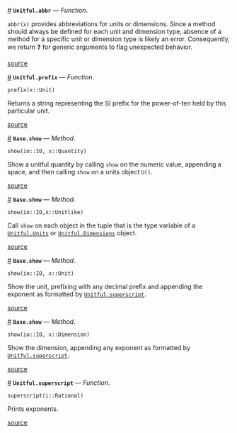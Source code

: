 <a id='Unitful.abbr' href='#Unitful.abbr'>#</a>
**`Unitful.abbr`** &mdash; *Function*.



`abbr(x)` provides abbreviations for units or dimensions. Since a method should always be defined for each unit and dimension type, absence of a method for a specific unit or dimension type is likely an error. Consequently, we return ❓ for generic arguments to flag unexpected behavior.


<a target='_blank' href='https://github.com/ajkeller34/Unitful.jl/tree/0e6f3c6c986c4165fa5e1a66b9efaa72d0ea194d/src/Display.jl#L26-L31' class='documenter-source'>source</a><br>

<a id='Unitful.prefix' href='#Unitful.prefix'>#</a>
**`Unitful.prefix`** &mdash; *Function*.



```
prefix(x::Unit)
```

Returns a string representing the SI prefix for the power-of-ten held by this particular unit.


<a target='_blank' href='https://github.com/ajkeller34/Unitful.jl/tree/0e6f3c6c986c4165fa5e1a66b9efaa72d0ea194d/src/Display.jl#L34-L41' class='documenter-source'>source</a><br>

<a id='Base.show-Tuple{IO,Unitful.Quantity}' href='#Base.show-Tuple{IO,Unitful.Quantity}'>#</a>
**`Base.show`** &mdash; *Method*.



```
show(io::IO, x::Quantity)
```

Show a unitful quantity by calling `show` on the numeric value, appending a space, and then calling `show` on a units object `U()`.


<a target='_blank' href='https://github.com/ajkeller34/Unitful.jl/tree/0e6f3c6c986c4165fa5e1a66b9efaa72d0ea194d/src/Display.jl#L50-L57' class='documenter-source'>source</a><br>

<a id='Base.show-Tuple{IO,Unitful.Unitlike}' href='#Base.show-Tuple{IO,Unitful.Unitlike}'>#</a>
**`Base.show`** &mdash; *Method*.



```
show(io::IO,x::Unitlike)
```

Call `show` on each object in the tuple that is the type variable of a [`Unitful.Units`](types.md#Unitful.Units) or [`Unitful.Dimensions`](types.md#Unitful.Dimensions) object.


<a target='_blank' href='https://github.com/ajkeller34/Unitful.jl/tree/0e6f3c6c986c4165fa5e1a66b9efaa72d0ea194d/src/Display.jl#L67-L74' class='documenter-source'>source</a><br>

<a id='Base.show-Tuple{IO,Unitful.Unit}' href='#Base.show-Tuple{IO,Unitful.Unit}'>#</a>
**`Base.show`** &mdash; *Method*.



```
show(io::IO, x::Unit)
```

Show the unit, prefixing with any decimal prefix and appending the exponent as formatted by [`Unitful.superscript`](display.md#Unitful.superscript).


<a target='_blank' href='https://github.com/ajkeller34/Unitful.jl/tree/0e6f3c6c986c4165fa5e1a66b9efaa72d0ea194d/src/Display.jl#L86-L93' class='documenter-source'>source</a><br>

<a id='Base.show-Tuple{IO,Unitful.Dimension}' href='#Base.show-Tuple{IO,Unitful.Dimension}'>#</a>
**`Base.show`** &mdash; *Method*.



```
show(io::IO, x::Dimension)
```

Show the dimension, appending any exponent as formatted by [`Unitful.superscript`](display.md#Unitful.superscript).


<a target='_blank' href='https://github.com/ajkeller34/Unitful.jl/tree/0e6f3c6c986c4165fa5e1a66b9efaa72d0ea194d/src/Display.jl#L101-L108' class='documenter-source'>source</a><br>

<a id='Unitful.superscript' href='#Unitful.superscript'>#</a>
**`Unitful.superscript`** &mdash; *Function*.



```
superscript(i::Rational)
```

Prints exponents.


<a target='_blank' href='https://github.com/ajkeller34/Unitful.jl/tree/0e6f3c6c986c4165fa5e1a66b9efaa72d0ea194d/src/Display.jl#L114-L120' class='documenter-source'>source</a><br>

